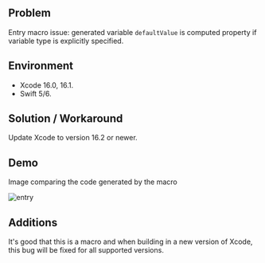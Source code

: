 ## Problem


Entry macro issue: generated variable `defaultValue` is computed property if variable type is explicitly specified.


## Environment


- Xcode 16.0, 16.1.
- Swift 5/6.


## Solution / Workaround


Update Xcode to version 16.2 or newer.


## Demo


Image comparing the code generated by the macro


![entry](https://raw.githubusercontent.com/VAndrJ/awesome-apple-bugs/master/Bugs/EntryMacroComputedProperty/Resources/entry.jpeg)


## Additions


It's good that this is a macro and when building in a new version of Xcode, this bug will be fixed for all supported versions.

